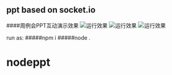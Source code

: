 ## ppt based on socket.io
####周例会PPT互动演示效果
![运行效果](http://ww2.sinaimg.cn/mw690/74d94e2egw1f9olaxj091j216o25ck2n.jpg)
![运行效果](http://ww2.sinaimg.cn/mw690/74d94e2egw1f9olayja1sj20ku1120u6.jpg)
![运行效果](http://ww3.sinaimg.cn/mw690/74d94e2egw1f9olb0390aj21kw10wdmq.jpg)

run as:
#####npm i
#####node .

# nodeppt
